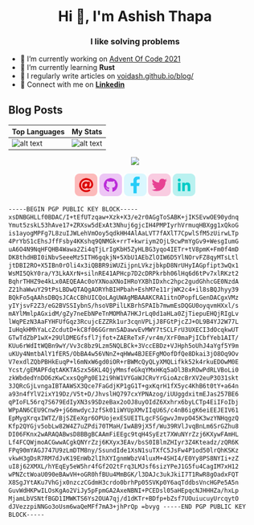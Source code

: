 <h1 align="center">Hi 👋, I'm Ashish Thapa</h1>
<h3 align="center">I like solving problems</h3>

- 🔭 I’m currently working on [Advent Of Code 2021](https://github.com/voidash/AOC2021)
- 🌱 I’m currently learning **Rust**
- 📝 I regularly write articles on [voidash.github.io/blog/](https://voidash.github.io/blog/)
- 👨 Connect with me on [**Linkedin**](https://www.linkedin.com/in/voidash/)

<h2 align="left"> Blog Posts</h2>
 
<!-- BLOG-POST-LIST:START -->
<!-- BLOG-POST-LIST:END -->


| Top Languages | My Stats | 
|-|-|
|  ![alt text](https://github-readme-stats.vercel.app/api/top-langs?username=voidash&show_icons=true&locale=en&langs_count=8&layout=compact)  | ![alt text](https://github-readme-stats.vercel.app/api?username=voidash&show_icons=true&locale=en) | 

<div align="center"><img src="https://komarev.com/ghpvc/?username=voidash"/></div>

<p align="center">
  <a target= "_blank" href="mailto:ashish.thapa477@gmail.com" alt="Mail"><img height='45' src="./icons/email.png"></a>
  <a target= "_blank" href="https://github.com/voidash" alt="GitHub"><img height='45' src="./icons/github.png"></a>
  <a target= "_blank" href="https://www.facebook.com/gmaashish/" alt="Facebook"><img height='45' src="./icons/facebook.png"></a>
  <a target= "_blank" href="https://twitter.com/voidash_" alt="Twitter"><img height='45' src="./icons/twitter.png"></a>
  <a target= "_blank" href="https://www.linkedin.com/in/voidash/" alt="Linkedin"><img height='45' src="./icons/linkedin.png"></a>
</p>


```
-----BEGIN PGP PUBLIC KEY BLOCK-----  xsDNBGHLLf0BDAC/I+tEfUTzqaw+Xzk+X3/e2r0AGgToSABK+jIKSEvwOE90ydnq Ymut5zskL53hAve17+ZRXsw5dExAt3Nhuj6gjcIH4PMPIyrhVrmuqHBXgg1xQkoG is1ayogMPFg7L8zuIJWLehVmOoy5qdkHH4AlAaLVT7fAXlT7CpwlSfM5zUirwLTp 4PrYbS1cEhsJffFsby4KKshq9QNMGk+rrT+kwriym2OjL9cwPmYgGv9+WesgIumG uA6O4N9NqHFQHB4Wawa2Zi4qTjLrIgKbH5ZyHLBG3yqo4IETr+tV8pmK+Fm0f4mD DK8thdHBI0iNbvSeeeMz5ITH6gqkjN+5XbU1AEbZlOIW6D5YlNOrvFZ8qyMTsLtl jtDBI2RO+X5IBn0rOli4x3iQBBR9iWUZijpnLVkzjbkpD8NrUHyIAGpfipt3wQx1 WsMI5QkY0ra/Y3LkAXrN+silnRE41APHcp7D2cDRPkrbh06lHq6d6tPv7xlRKzt2 BqhrTHHZ9e4kLx0AEQEAAc0oYXNoaXNoIHRoYXBhIDxhc2hpc2gudGhhcGE0NzdA Z21haWwuY29tPsLBDwQTAQgAORYhBIHPbah+EshM7e11rjWK2c4+il8sBQJhyy39 BQkFo5qAAhsDBQsJCAcCBhUICQoLAgUWAgMBAAAKCRA1itnOPopfLGenDACgxVMz yIYjsvF2Z3/eG2BVSSIybnS/hsoVBPilLKBrhSPAIb7mwmEsDQGU0oyqvmHXxl/s mAYlMmlpAGxidM/gZy7neEbNPeTnMOMhA7HKJrLq0d1aHLa0ZjTiepuEHQjRIgLv lWqPEzN3AaFYHFUfGqz3RcujcEZZRk1ur3cqnVPLjJ8FGtPjcZJ+OL9B4YJ2W77L IuHqkHMhYaLcZcdutD+kC8f06GGrmnSADawvEvMWY7tSCLFrU3UXECI3dOcqkwUT GTwTdZbP1wX+29UlDMEGfsfl7jfot+ZAEReTxF/vr4m/XrF0maPjICbfYeb1AIT/ KUu6rWdItWQBn9wY/Vv3c8bz9Lzm5NQLBCk+3VccEBDz+VJHph5oUhJ4aYgf5Y9m uKUy4NmtbAlY1fER5/ObBA4w56VNnZ+qHWw4BJEEFgMOofDfQe8Dkai3jO8Oq9Ov V7exdlZQbPBHkEuqP+l6mNxW6gd0iOR+rBWMcQyQLyXMQLifkk52k4rkuEDOwM0E Ycst/gEMAPFdqtAKKTASzx56KL4QjyMmsfeGkqYMxHKq5aOl3BxROwPdRLVBoLi0 zkWbdedYnDO6zKwCxxsQgPg0E12i9hW1VYGaWJCRvYrGioAzcBrXV2euP3O31skt 3JQRcGjLvngaIBTAAWSX3Qce7FaGdjKP1gG1T+gxKqrH1fX5yc4KhB6t0tY+a64n a93n4fYlV2ixY19Dz/V5t+D/JhvslHQ797cxYPNAzog/iUUggdxitmEJas257BE6 qPIoFL56rq7S679EdIyXN3s9SDzeBax2oOJ8uyOIdZ6Xxhrx6byLCTp4EiIFoIbj WPpAN6CEU9Cnw9+jG6mwdycJzfSk01iWYUpXMvIIqU6S/c4nB6igK6eiEEJEIV61 EpMygXrqxIWTZ/BjSZEeXgr6OPUojexESUEITLgcFSGgwvJmvpO45K3wzYNHqgzQ Kfp2QYGjv5obLw82W4Z7uZPdi70TMaH/IwAB9jX5f/Wu39RVlJvqBnLm6SrGZhu8 DI06FKnx2wARAQABwsD8BBgBCAAmFiEEgc9tqH4SyEzt7XWuNYrZzj6KXywFAmHL Lf4FCQWjmoACGwwACgkQNYrZzj6KXyx3EAv/bsS0IBlmZHIyr3Z4Kteadz/zQR6K FPq90mYAGJ747U9zLmDTM8ny/SsundIde1XsN1suTXfC5JsFw4P1od50lrQhKSKz vkwH3gDsR7RM7dJvK19EnWb2lIhXYIgnmWbzV4luxM+4SHI4/E0Yy8PS8NYIi+zZ uI8j62XMXL/hYEqEy5eW5hr4fGf2O2tFrq3LMJsf6sizYPeJ1G5fu4CagIM7xH12 wPNZctWoaU090eBAwVH+oGR0hfBUu4MmBGK/l3DAJc3ukJkiI7T1RwR8gOadxFQT X8SgJYtAKu7VhGjx0nzczCGdmH3crdo0brhPp05SVKp0Y6aqTddbsVncHGPe5A5n GuvWdHKPwILOsKgAo2ViJy5pFpmGA2AxeNBNI+PCEDsl05aHEpqcNJHHHZa/hxLp MjamLbVSNtfBGD1IMWKTS6Ys2OUA7qj/d1dKTr+BDfp+bZsf7UOuiucuyUrcqytO dJVezzpiNNGo3oUsm6waQeMFf7mA3+jhPrQp =bvyg -----END PGP PUBLIC KEY BLOCK----- 
```
